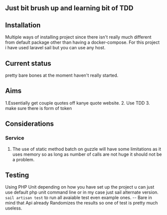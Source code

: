 ## Just bit brush up and learning bit of TDD

## Installation 
Multiple ways of installing project since there isn't really much different from default package other than having a docker-compose. For this project i have used laravel sail but you can use any host. 

## Current status
pretty bare bones at the moment haven't really started.

## Aims 
1.Essentially get couple quotes off kanye quote website. 
2. Use TDD
3. make sure there is form of token 

## Considerations
### Service
1. The use of static method batch on guzzle will have some limitations as it uses memory so as long as number of calls are not huge it should not be a problem.

## Testing
Using PHP Unit depending on how you have set up the project u can just use default php unit command line or in my case just sail alternate version.
``` sail artisan test``` to run all avaiable test even example ones. 
-- Bare in mind that Api already Randomizes the results so one of test is pretty much useless.